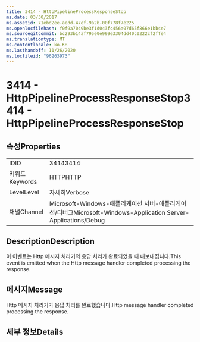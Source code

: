 ```yaml
---
title: 3414 - HttpPipelineProcessResponseStop
ms.date: 03/30/2017
ms.assetid: 71ebd2ee-aedd-47ef-9a2b-00f778f7e225
ms.openlocfilehash: f0f9a7049be3f1d043fc456a07d65f866e1bb4e7
ms.sourcegitcommit: bc293b14af795e0e999e3304dd40c0222cf2ffe4
ms.translationtype: MT
ms.contentlocale: ko-KR
ms.lasthandoff: 11/26/2020
ms.locfileid: "96263973"
---
```

# <a name="3414---httppipelineprocessresponsestop"></a><span data-ttu-id="f39c0-102">3414 - HttpPipelineProcessResponseStop</span><span class="sxs-lookup"><span data-stu-id="f39c0-102">3414 - HttpPipelineProcessResponseStop</span></span>

## <a name="properties"></a><span data-ttu-id="f39c0-103">속성</span><span class="sxs-lookup"><span data-stu-id="f39c0-103">Properties</span></span>  
  
|||  
|-|-|  
|<span data-ttu-id="f39c0-104">ID</span><span class="sxs-lookup"><span data-stu-id="f39c0-104">ID</span></span>|<span data-ttu-id="f39c0-105">3414</span><span class="sxs-lookup"><span data-stu-id="f39c0-105">3414</span></span>|  
|<span data-ttu-id="f39c0-106">키워드</span><span class="sxs-lookup"><span data-stu-id="f39c0-106">Keywords</span></span>|<span data-ttu-id="f39c0-107">HTTP</span><span class="sxs-lookup"><span data-stu-id="f39c0-107">HTTP</span></span>|  
|<span data-ttu-id="f39c0-108">Level</span><span class="sxs-lookup"><span data-stu-id="f39c0-108">Level</span></span>|<span data-ttu-id="f39c0-109">자세히</span><span class="sxs-lookup"><span data-stu-id="f39c0-109">Verbose</span></span>|  
|<span data-ttu-id="f39c0-110">채널</span><span class="sxs-lookup"><span data-stu-id="f39c0-110">Channel</span></span>|<span data-ttu-id="f39c0-111">Microsoft-Windows-애플리케이션 서버-애플리케이션/디버그</span><span class="sxs-lookup"><span data-stu-id="f39c0-111">Microsoft-Windows-Application Server-Applications/Debug</span></span>|  
  
## <a name="description"></a><span data-ttu-id="f39c0-112">Description</span><span class="sxs-lookup"><span data-stu-id="f39c0-112">Description</span></span>  

 <span data-ttu-id="f39c0-113">이 이벤트는 Http 메시지 처리기의 응답 처리가 완료되었을 때 내보내집니다.</span><span class="sxs-lookup"><span data-stu-id="f39c0-113">This event is emitted when the Http message handler completed processing the response.</span></span>  
  
## <a name="message"></a><span data-ttu-id="f39c0-114">메시지</span><span class="sxs-lookup"><span data-stu-id="f39c0-114">Message</span></span>  

 <span data-ttu-id="f39c0-115">Http 메시지 처리기가 응답 처리를 완료했습니다.</span><span class="sxs-lookup"><span data-stu-id="f39c0-115">Http message handler completed processing the response.</span></span>  
  
## <a name="details"></a><span data-ttu-id="f39c0-116">세부 정보</span><span class="sxs-lookup"><span data-stu-id="f39c0-116">Details</span></span>
